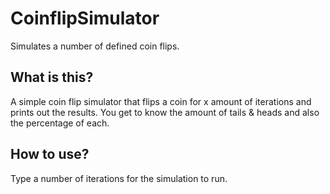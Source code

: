 # CoinflipSimulator

Simulates a number of defined coin flips.

## What is this? ##

A simple coin flip simulator that flips a coin for x amount of iterations and prints out the results. You get to know the amount of tails & heads and also the percentage of each.

## How to use? ##

Type a number of iterations for the simulation to run.